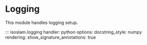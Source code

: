 # Logging

This module handles logging setup.

::: isoslam.logging
    handler: python
    options:
      docstring_style:
        numpy
      rendering:
        show_signature_annotations: true
